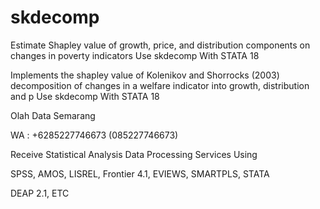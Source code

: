 # skdecomp
Estimate Shapley value of growth, price, and distribution components on changes in poverty indicators Use skdecomp With STATA 18

Implements the shapley value of Kolenikov and Shorrocks (2003) decomposition of changes in a welfare indicator into growth, distribution and p Use skdecomp With STATA 18

Olah Data Semarang

WA : +6285227746673 (085227746673)

Receive Statistical Analysis Data Processing Services Using

SPSS, AMOS, LISREL, Frontier 4.1, EVIEWS, SMARTPLS, STATA

DEAP 2.1, ETC
